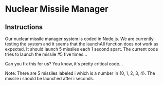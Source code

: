 # Nuclear Missile Manager

## Instructions

Our nuclear missile manager system is coded in Node.js. We are currently testing the system and it seems that the launchAll function does not work as expected. It should launch 5 missiles each 1 second apart. The current code tries to launch the missile #5 five times...

Can you fix this for us? You know, it's pretty critical code...

Note: There are 5 missiles labeled i which is a number in {0, 1, 2, 3, 4}. The missile i should be launched after i seconds.

